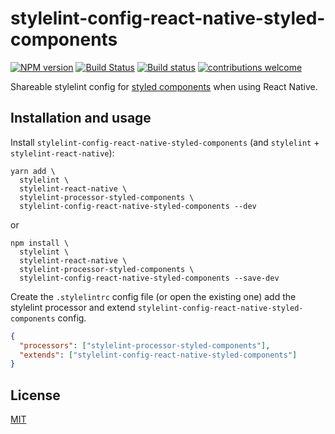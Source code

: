 # stylelint-config-react-native-styled-components

[![NPM version](http://img.shields.io/npm/v/stylelint-config-react-native-styled-components.svg)](https://www.npmjs.org/package/stylelint-config-react-native-styled-components)
[![Build Status](https://travis-ci.org/kristerkari/stylelint-config-react-native-styled-components.svg?branch=master)](https://travis-ci.org/kristerkari/stylelint-config-react-native-styled-components)
[![Build status](https://ci.appveyor.com/api/projects/status/jlsivvsllw1sfwrx/branch/master?svg=true)](https://ci.appveyor.com/project/kristerkari/stylelint-config-react-native-styled-components/branch/master)
[![contributions welcome](https://img.shields.io/badge/contributions-welcome-brightgreen.svg?style=flat)](https://egghead.io/courses/how-to-contribute-to-an-open-source-project-on-github)

Shareable stylelint config for [styled components](https://www.styled-components.com/) when using React Native.

## Installation and usage

Install `stylelint-config-react-native-styled-components` (and `stylelint` + `stylelint-react-native`):

```
yarn add \
  stylelint \
  stylelint-react-native \
  stylelint-processor-styled-components \
  stylelint-config-react-native-styled-components --dev
```

or

```
npm install \
  stylelint \
  stylelint-react-native \
  stylelint-processor-styled-components \
  stylelint-config-react-native-styled-components --save-dev
```

Create the `.stylelintrc` config file (or open the existing one) add the stylelint processor and extend `stylelint-config-react-native-styled-components` config.

```json
{
  "processors": ["stylelint-processor-styled-components"],
  "extends": ["stylelint-config-react-native-styled-components"]
}
```

## License

[MIT](/LICENSE)
